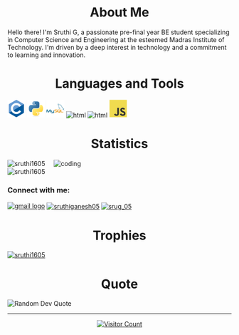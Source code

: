 <h1 align="center">About Me</h1>
Hello there! I'm Sruthi G, a passionate pre-final year BE student specializing in Computer Science and Engineering at the esteemed Madras Institute of Technology. I'm driven by a deep interest in technology and a commitment to learning and innovation.

 
<h1 align="center">Languages and Tools</h1>

<p align="left">
  <img src="https://raw.githubusercontent.com/devicons/devicon/master/icons/c/c-original.svg" alt="c" width="40" height="40">
  <img src="https://raw.githubusercontent.com/devicons/devicon/master/icons/python/python-original.svg" alt="python" width="40" height="40">
  <img src="https://raw.githubusercontent.com/devicons/devicon/master/icons/mysql/mysql-original-wordmark.svg" alt="mysql" width="40" height="40">
  
  <img src="https://img.icons8.com/?size=100&id=20909&format=png&color=000000" alt="html" width="40" height="40">
  <img src="https://img.icons8.com/?size=100&id=21278&format=png&color=000000" alt="html" width="40" height="40">
  <img src="https://raw.githubusercontent.com/devicons/devicon/master/icons/javascript/javascript-original.svg" alt="javascript" width="40" height="40">
</p>

 
<h1 align="center">Statistics</h1>
<p>
  <img align="right" alt="coding" width="400" src="https://mir-s3-cdn-cf.behance.net/project_modules/disp/601014116770475.6068beff4640a.gif">
</p>

<p><img align="left" src="https://github-readme-stats.vercel.app/api/top-langs?username=sruthi1605&show_icons=true&locale=en&layout=compact" alt="sruthi1605" /></p>

<p>&nbsp;<img align="center" src="https://github-readme-stats.vercel.app/api?username=sruthi1605&show_icons=true&locale=en" alt="sruthi1605" /></p>

<h3 align="left">Connect with me:</h3>
<p align="left">
  <a href="mailto:sruthiganesh05@gmail.com" target="blank" style="display: inline-block;">
    <img src="https://cdn-icons-png.flaticon.com/128/10829/10829119.png" height="30" alt="gmail logo" />
  </a>
  <a href="https://www.hackerrank.com/sruthiganesh05" target="blank" style="display: inline-block;">
    <img align="center" src="https://raw.githubusercontent.com/rahuldkjain/github-profile-readme-generator/master/src/images/icons/Social/hackerrank.svg" alt="sruthiganesh05" height="30" width="40" />
  </a>
  <a href="https://www.leetcode.com/srug_05" target="blank" style="display: inline-block;">
    <img align="center" src="https://raw.githubusercontent.com/rahuldkjain/github-profile-readme-generator/master/src/images/icons/Social/leet-code.svg" alt="srug_05" height="30" width="40" />
  </a>
</p>


 
<h1 align="center">Trophies</h1>
<p align="left"> <a href="https://github.com/ryo-ma/github-profile-trophy"><img src="https://github-profile-trophy.vercel.app/?username=sruthi1605" alt="sruthi1605" /></a> </p>


<h1 align="center">Quote</h1>

![Random Dev Quote](https://quotes-github-readme.vercel.app/api?type=horizontal&theme=tokyonight)

---


<p align="center">
  <a href="https://visitcount.itsvg.in/api?id=Sruthi1605&icon=1&color=0">
    <img src="https://visitcount.itsvg.in/api?id=Sruthi1605&icon=1&color=0" alt="Visitor Count" />
  </a>
</p>
